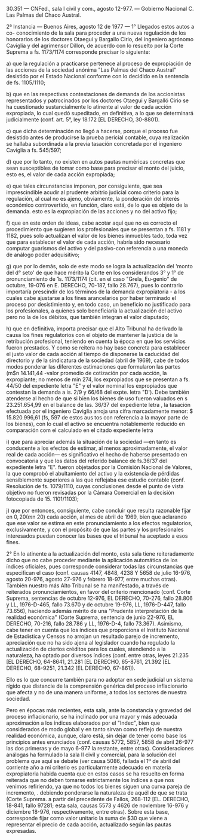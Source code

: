 30.351 — CNFed., sala I civil y com., agosto 12-977. — Gobierno Nacional C. Las Palmas del Chaco Austral. 

2ª Instancia — Buenos Aires, agosto 12 de 1977 — 1° Llegados estos autos a co-
conocimiento de la sala para proceder a una nueva regulación de los honorarios de los doctores Otaegui y Bargallo Cirio, del ingeniero agrónomo Caviglia y del agrimensor Dillon, de acuerdo con lo resuelto por la Corte Suprema a fs. 1173/1174 corresponde precisar lo siguiente:

a) que la regulación a practicarse pertenece al proceso de expropiación de las acciones de la sociedad anónima "Las Palmas del Chaco Austral" desistido por el Estado Nacional conforme con lo decidido en la sentencia de fs. 1105/1110;

b) que en las respectivas contestaciones de demanda de los accionistas representados y patrocinados por los doctores Otaegui y Bargalló Cirio se ha cuestionado sustancialmente lo atinente al valor de cada acción expropiada, lo cual quedó supeditado, en definitiva, a lo que se determinará judicialmente (conf. art. 5°, ley 18.172 [EL DERECHO, 30-8801).

c) que dicha determinación no llegó a hacerse, porque el proceso fue desistido antes de producirse la prueba pericial contable, cuya realización se hallaba subordinada a la previa tasación concretada por el ingeniero Caviglia a fs. 545/597;

d) que por lo tanto, no existen en autos pautas numéricas concretas que sean susceptibles de tomar como base para precisar el monto del juicio, esto es, el valor de cada acción expropiada;

e) que tales circunstancias imponen, por consiguiente, que sea imprescindible acudir al prudente arbitrio judicial como criterio para la regulación, al cual no es ajeno, obviamente, la ponderación del interés económico controvertido, en función, claro está, de lo que es objeto de la demanda. esto es la expropiación de las acciones y no del activo fijo;

f) que en este orden de ideas, cabe acotar aquí que no es correcto el procedimiento que sugieren los profesionales que se presentan a fs. 1181 y 1182, pues solo actualizan el valor de los bienes inmuebles tado, toda vez que para establecer el valor de cada acción, habría sido necesario computar guarismos del activo y del pasivo-con referencia a una moneda de análogo poder adquisitivo;

g) que por lo demás, solo de este modo se logra la actualización del 'monto del d° seto' de que hace mérito la Corte en los considerandos 3° y 1° de pronunciamiento de 1s. 1173/1174 (cit. en el caso "Grela, Eu-genio" de octubre, 19-076 en E. DERECHO, 70-187, fallo 28.767), pues lo contrario importaría prescindir de los términos de la demanda expropiatoria - a los cuales cabe ajustarse a los fines arancelarios por haber terminado el proceso por desistimiento y, en todo caso, un beneficio no justificado para los profesionales, a quienes solo beneficiaría la actualización del activo pero no la de los débitos, que también integran el valor disputado;

h) que en definitiva, importa precisar que el Alto Tribunal ha derivado la causa  los fines regulatorios con el objeto de mantener la justicia de la retribución profesional, teniendo en cuenta la época en que los servicios fueron prestados. Y como se reitera no hay base concreta para establecer el justo valor de cada acción al tiempo de disponerse la caducidad del directorio y de la sindicatura de la sociedad (abril de 1969), cabe de todos modos ponderar las diferentes estimaciones que formularon las partes (m$n 14.141,44 -valor promedio de cotización por cada acción, la expropiante; no menos de min 274, los expropiados que se presentan a fs. 44/50 del expediente letra "E" y el valor nominal los expropiados que contestan la demanda a is. 2/9 y 66/68 del expte. letra "D'). Debe también atenderse al hecho de que si bien los bienes de uso fueron valuados en s 23.251.654,99 en el balance de las. 36/37 del expediente letra , la tasación efectuada por el ingeniero
Caviglia arroja una cifra marcadamente menor: $ 15.820.996,61 (fs, 597 de estos aus tos con referencia a la mayor parte de los bienes), con lo cual el activo se encuentra notablemente reducido en comparación com el calculado en el citado expediente letra

i) que para apreciar además la situación de la sociedad —en tanto es conducente a los efectos de estimar, al menos aproximadamente, el valor real de cada acción— es significativo el hecho de haberse presentado en convocatoria y que los datos del referido balance de fs.36/37 del expediente letra "E". fueron objetados por la Comisión Nacional de Valores, la que comprobó el abultamiento del activo y la existencia de pérdidas sensiblemente superiores a las que reflejaba ese estudio contable (conf. Resolución de fs. 1079/1110, cuyas conclusiones desde el punto de vista objetivo no fueron revisadas por la Cámara Comercial en la decisión fotocopiada de 15. 1101/1103);

j) que por entonces, consiguiente, cabe concluir que resulta razonable fijar en $0,20 (m$n 20) cada acción, al mes de abril de 1969, bien que aclarando que ese valor se estima en este pronunciamiento a los efectos regulatorios, exclusivamente, y con el propósito de que las partes y los profesionales interesados puedan conocer las bases que el tribunal ha aceptado a esos fines.

2° En lo atinente a la actualización del monto, esta sala tiene reiteradamente dicho que no cabe proceder mediante la aplicación automática de los índices oficiales, pues corresponde considerar todas las circunstancias que especifican el caso (conf. causas 4147, 4848, 4238 Y 5658 de julio 16-976, agosto 20-976, agosto 27-976 y febrero 18-977, entre muchas otras). También nuestro más Alto Tribunal se ha manifestado, a través de reiterados pronunciamientos, en favor del criterio mencionado (conf. Corte Suprema, sentencias de octubre 12-976, EL DERECHO, 70-276, fallo 28.806 y LL, 1976-D-465, fallo 73.670 y de octubre 19-976, LL, 1976-D-447, fallo 73.656), haciendo además mérito de una
"Prudente interpretación de la realidad económica" (Corte Suprema, sentencia de junio 22-976, EL DERECHO, 70-216, fallo 28.786 y LL, 1976-D-4, fallo 73.367). Asimismo, cabe tener en cuenta que los índices que proporciona el Instituto Nacional de Estadística y Censos no arrojan un resultado parejo de incremento, apreciación que no ha sido ajena al legislador cuando ha regulado la actualización de ciertos créditos para los cuales, atendiendo a la naturaleza, ha optado por diversos índices (conf. entre otras, leyes 21.235 [EL DERECHO, 64-8641, 21.281 [EL DERECHO, 65-8761, 21.392 [EL DERECHO, 68-9251, 21.342 [EL DERECHO, 67-861]).

Ello es lo que concurre también para no adoptar en sede judicial un sistema rígido que distancie de la comprensión genérica del proceso inflacionario que afecta y no de una manera uniforme, a todos los sectores de nuestra sociedad.

Pero en épocas más recientes, esta sala, ante la constancia y gravedad del proceso inflacionario, se ha inclinado por una mayor y más adecuada aproximación a los índices elaborados por el "Indec", bien que considerados de modo global y en tanto sirvan como reflejo de nuestra realidad económica, aunque, claro está, sin dejar de tener como base los principios antes enunciados (conf. causas 5772, 5857, 5858 de abril 26-977 las dos primeras y de mayo 6-977 la restante, entre otras). Consideraciones análogas ha formulado la sala II civil y comercial, para la solución del problema que aquí se debate (ver causa 5086, fallada el 1º de abril del corriente año a mi criterio es particularmente adecuado en materia expropiatoria habida cuenta que en estos casos se ha resuelto en forma reiterada que no deben tomarse estrictamente los índices a que nos venimos refiriendo, ya que no todos los bienes siguen una curva pareja de incremento, . debiendo ponderarse la naturaleza de aquél de que se trata (Corte Suprema. a partir del precedente de Fallos, 268-112 [EL. DERECHO, 18-841, fallo 97281; esta sala, causas 5573 y 4626 de noviembre 16-976 y diciembre 18-976, respectivamente, entre otras). Sobre esta base, corresponde fijar como valor unitario la suma de $30 que viene a representar el precio de cada acción, actualizado según las pautas expresadas.




